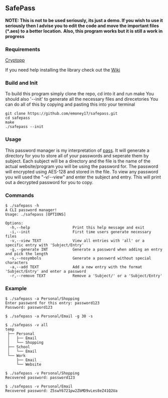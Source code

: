 ## SafePass
**NOTE: This is not to be used seriously, its just a demo. If you wish to use it seriously then I advise you to edit the code and move the important files (*.aes) to a better location.**
**Also, this program works but it is still a work in progress**
### Requirements
[Cryptopp](https://github.com/weidai11/cryptopp)

If you need help installing the library check out the [Wiki](https://www.cryptopp.com/wiki/Linux#Build_and_Install_the_Library)
### Build and Init
To build this program simply clone the repo, cd into it and run make
You should also '--init' to generate all the necessary files and direcetories
You can do all of this by copying and pasting this into your terminal
 ```
 git clone https://github.com/emoney17/safepass.git
 cd safepass
 make
 ./safepass --init
 ```
### Usage
This password manager is my interpretation of [pass](https://www.passwordstore.org/).
It will generate a directory for you to store all of your passwords and seperate them by subject. Each subject will be a directory and the file is the name of the actual website/program you will be using the password for. The password will encrypted using AES-128 and stored in the file. To view any password you will used the "-v/--view" and enter the subject and entry. This will print out a decrypted password for you to copy.
### Commands
```
$ ./safepass -h
A CLI password manager!
Usage: ./safepass [OPTIONS]

Options:
  -h,--help                   Print this help message and exit
  -i,--init                   First time users generate necessary files
  -v,--view TEXT              View all entries with 'all' or a specific entry with 'Subject/Entry'
  -g,--generate INT           Generate a password when adding an entry and pick the length
  -s,--nosymbols              Generate a password without special characters
  -a,--add TEXT               Add a new entry with the format 'Subject/Entry' and enter a password
  -r,--remove TEXT            Remove a 'Subject/' or a 'Subject/Entry'
```
### Example
```
$ ./safepass -a Personal/Shopping
Enter password for this entry: password123
Password: password123

$ ./safepass -a Personal/Email -g 30 -s

$ ./safepass -v all
temp
 ├── Personal
 │   ├── Email
 │   └── Shopping
 ├── School
 │   └── Email
 └── Work
     ├── Email
     └── Website

$ ./safepass -v Personal/Shopping
Recovered password: password123

$ ./safepass -v Personal/Email
Recovered password: Z5swY6721pw2ZbMD9vLes8eZ41Q2Ua
```
